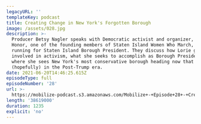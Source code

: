 ```yaml
---
legacyURL: ''
templateKey: podcast
title: Creating Change in New York's Forgotten Borough
image: /assets/028.jpg
description: >-
  Producer Betsy Nagler speaks with Democratic activist and organizer, Lorie
  Honor, one of the founding members of Staten Island Women Who March, who's now
  running for Staten Island Borough President. They discuss how Lorie got
  involved in activism, what she seeks to accomplish as Borough President, and
  where she sees New York's most conservative borough heading now that we are
  (hopefully) in the Post-Trump era.
date: 2021-06-20T14:46:25.615Z
episodeType: full
episodeNumber: '28'
url: >-
  https://mobilize-podcast.s3.amazonaws.com/Mobilize+-+Episode+28+-+Creating+Change+in+NYs+Forgotten+Borough.mp3
length: '38619000'
duration: 1235
explicit: 'no'
---
```


